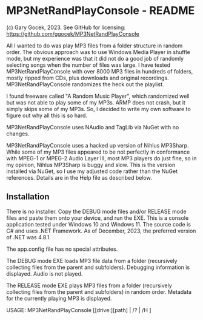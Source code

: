 
# MP3NetRandPlayConsole - README
(c) Gary Gocek, 2023. See GitHub for licensing:
https://github.com/ggocek/MP3NetRandPlayConsole

All I wanted to do was play MP3 files from a folder structure in random
order. The obvious approach was to use Windows Media Player in shuffle
mode, but my experience was that it did not do a good job of randomly
selecting songs when the number of files was large. I have tested
MP3NetRandPlayConsole with over 8000 MP3 files in hundreds of folders,
mostly ripped from CDs, plus downloads and original recordings.
MP3NetRandPlayConsole randomizes the heck out the playlist.

I found freeware called "A Random Music Player", which randomized well
but was not able to play some of my MP3s. ARMP does not crash, but it
simply skips some of my MP3s. So, I decided to write my own software to
figure out why all this is so hard.

MP3NetRandPlayConsole uses NAudio and TagLib via NuGet with no changes.

MP3NetRandPlayConsole uses a hacked up version of Nihlus MP3Sharp.
While some of my MP3 files appeared to be not perfectly in 
conformance with MPEG-1 or MPEG-2 Audio Layer III, most MP3 players
do just fine, so in my opinion, Nihlus MP3Sharp is buggy and slow.
This is the version installed via NuGet, so I use my adjusted code
rather than the NuGet references. Details are in the Help file as
described below.

## Installation
There is no installer. Copy the DEBUG mode files and/or RELEASE mode
files and paste them onto your device, and run the EXE. This is a
console application  tested under Windows 10 and Windows 11. The source
code is C# and uses .NET Framework. As of December, 2023, the preferred
version of .NET was 4.8.1.

The app.config file has no special attributes.

The DEBUG mode EXE loads MP3 file data from a folder (recursively
collecting files from the parent and subfolders). Debugging information
is displayed. Audio is not played.

The RELEASE mode EXE plays MP3 files from a folder (recursively
collecting files from the parent and subfolders) in random order.
Metadata for the currently playing MP3 is displayed.

USAGE:
    MP3NetRandPlayConsole [[drive:][path] | /? | /H ]
